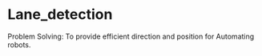 # Lane_detection

Problem Solving: To provide efficient direction and position for Automating robots.
